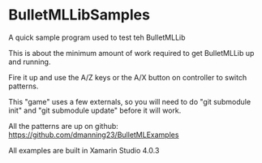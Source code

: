 BulletMLLibSamples
==================

A quick sample program used to test teh BulletMLLib

This is about the minimum amount of work required to get BulletMLLib up and running.

Fire it up and use the A/Z keys or the A/X button on controller to switch patterns.

This "game" uses a few externals, so you will need to do "git submodule init" and "git submodule update" before it will work.

All the patterns are up on github:
https://github.com/dmanning23/BulletMLExamples

All examples are built in Xamarin Studio 4.0.3